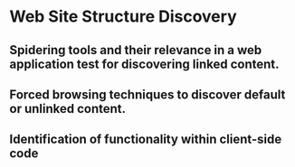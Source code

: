 # Web Site Structure Discovery

## Spidering tools and their relevance in a web application test for discovering linked content.

## Forced browsing techniques to discover default or unlinked content.

## Identification of functionality within client-side code